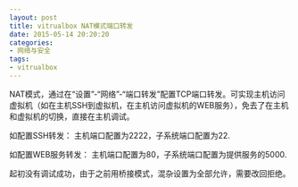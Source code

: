 ```yaml
---
layout: post
title: vitrualbox NAT模式端口转发
date: 2015-05-14 20:20:20
categories:
- 网络与安全
tags:
- vitrualbox
---
```


NAT模式，通过在“设置”-“网络”-“端口转发”配置TCP端口转发。可实现主机访问虚拟机（如在主机SSH到虚拟机，在主机访问虚拟机的WEB服务），免去了在主机和虚拟机的切换，直接在主机调试。

如配置SSH转发：
主机端口配置为2222，子系统端口配置为22.

如配置WEB服务转发：
主机端口配置为80，子系统端口配置为提供服务的5000.

起初没有调试成功，由于之前用桥接模式，混杂设置为全部允许，需要改回拒绝。